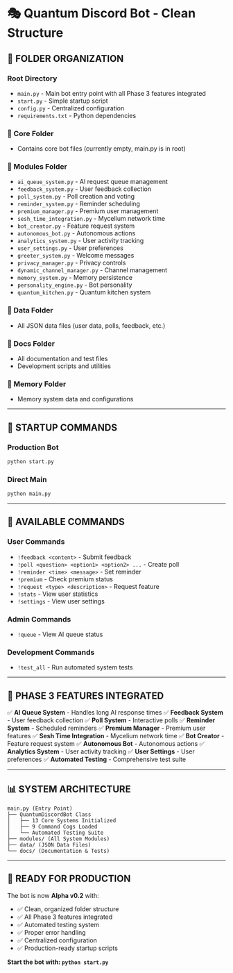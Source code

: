 # 🎭 Quantum Discord Bot - Clean Structure

## 📁 **FOLDER ORGANIZATION**

### **Root Directory**
- `main.py` - Main bot entry point with all Phase 3 features integrated
- `start.py` - Simple startup script
- `config.py` - Centralized configuration
- `requirements.txt` - Python dependencies

### **📂 Core Folder**
- Contains core bot files (currently empty, main.py is in root)

### **📂 Modules Folder**
- `ai_queue_system.py` - AI request queue management
- `feedback_system.py` - User feedback collection
- `poll_system.py` - Poll creation and voting
- `reminder_system.py` - Reminder scheduling
- `premium_manager.py` - Premium user management
- `sesh_time_integration.py` - Mycelium network time
- `bot_creator.py` - Feature request system
- `autonomous_bot.py` - Autonomous actions
- `analytics_system.py` - User activity tracking
- `user_settings.py` - User preferences
- `greeter_system.py` - Welcome messages
- `privacy_manager.py` - Privacy controls
- `dynamic_channel_manager.py` - Channel management
- `memory_system.py` - Memory persistence
- `personality_engine.py` - Bot personality
- `quantum_kitchen.py` - Quantum kitchen system

### **📂 Data Folder**
- All JSON data files (user data, polls, feedback, etc.)

### **📂 Docs Folder**
- All documentation and test files
- Development scripts and utilities

### **📂 Memory Folder**
- Memory system data and configurations

---

## 🚀 **STARTUP COMMANDS**

### **Production Bot**
```bash
python start.py
```

### **Direct Main**
```bash
python main.py
```

---

## 🎯 **AVAILABLE COMMANDS**

### **User Commands**
- `!feedback <content>` - Submit feedback
- `!poll <question> <option1> <option2> ...` - Create poll
- `!reminder <time> <message>` - Set reminder
- `!premium` - Check premium status
- `!request <type> <description>` - Request feature
- `!stats` - View user statistics
- `!settings` - View user settings

### **Admin Commands**
- `!queue` - View AI queue status

### **Development Commands**
- `!test_all` - Run automated system tests

---

## 🔧 **PHASE 3 FEATURES INTEGRATED**

✅ **AI Queue System** - Handles long AI response times
✅ **Feedback System** - User feedback collection
✅ **Poll System** - Interactive polls
✅ **Reminder System** - Scheduled reminders
✅ **Premium Manager** - Premium user features
✅ **Sesh Time Integration** - Mycelium network time
✅ **Bot Creator** - Feature request system
✅ **Autonomous Bot** - Autonomous actions
✅ **Analytics System** - User activity tracking
✅ **User Settings** - User preferences
✅ **Automated Testing** - Comprehensive test suite

---

## 📊 **SYSTEM ARCHITECTURE**

```
main.py (Entry Point)
├── QuantumDiscordBot Class
│   ├── 13 Core Systems Initialized
│   ├── 9 Command Cogs Loaded
│   └── Automated Testing Suite
├── modules/ (All System Modules)
├── data/ (JSON Data Files)
└── docs/ (Documentation & Tests)
```

---

## 🎪 **READY FOR PRODUCTION**

The bot is now **Alpha v0.2** with:
- ✅ Clean, organized folder structure
- ✅ All Phase 3 features integrated
- ✅ Automated testing system
- ✅ Proper error handling
- ✅ Centralized configuration
- ✅ Production-ready startup scripts

**Start the bot with: `python start.py`** 